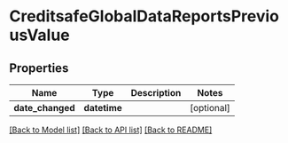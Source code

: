# CreditsafeGlobalDataReportsPreviousValue

## Properties
Name | Type | Description | Notes
------------ | ------------- | ------------- | -------------
**date_changed** | **datetime** |  | [optional] 

[[Back to Model list]](../README.md#documentation-for-models) [[Back to API list]](../README.md#documentation-for-api-endpoints) [[Back to README]](../README.md)

